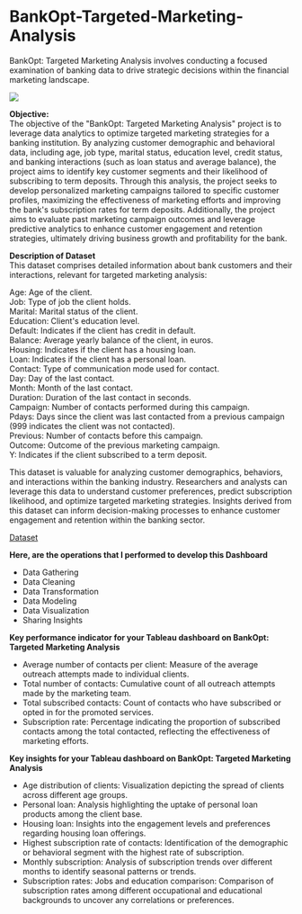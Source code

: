 # BankOpt-Targeted-Marketing-Analysis
BankOpt: Targeted Marketing Analysis involves conducting a focused examination of banking data to drive strategic decisions within the financial marketing landscape.

![](https://img-c.udemycdn.com/course/750x422/4769410_0b05_5.jpg)

**Objective:**<br>
The objective of the "BankOpt: Targeted Marketing Analysis" project is to leverage data analytics to optimize targeted marketing strategies for a banking institution. By analyzing customer demographic and behavioral data, including age, job type, marital status, education level, credit status, and banking interactions (such as loan status and average balance), the project aims to identify key customer segments and their likelihood of subscribing to term deposits. Through this analysis, the project seeks to develop personalized marketing campaigns tailored to specific customer profiles, maximizing the effectiveness of marketing efforts and improving the bank's subscription rates for term deposits. Additionally, the project aims to evaluate past marketing campaign outcomes and leverage predictive analytics to enhance customer engagement and retention strategies, ultimately driving business growth and profitability for the bank.

**Description of Dataset**<br>
This dataset comprises detailed information about bank customers and their interactions, relevant for targeted marketing analysis:

Age: Age of the client.<br>
Job: Type of job the client holds.<br>
Marital: Marital status of the client.<br>
Education: Client's education level.<br>
Default: Indicates if the client has credit in default.<br>
Balance: Average yearly balance of the client, in euros.<br>
Housing: Indicates if the client has a housing loan.<br>
Loan: Indicates if the client has a personal loan.<br>
Contact: Type of communication mode used for contact.<br>
Day: Day of the last contact.<br>
Month: Month of the last contact.<br>
Duration: Duration of the last contact in seconds.<br>
Campaign: Number of contacts performed during this campaign.<br>
Pdays: Days since the client was last contacted from a previous campaign (999 indicates the client was not contacted).<br>
Previous: Number of contacts before this campaign.<br>
Outcome: Outcome of the previous marketing campaign.<br>
Y: Indicates if the client subscribed to a term deposit.<br>

This dataset is valuable for analyzing customer demographics, behaviors, and interactions within the banking industry. Researchers and analysts can leverage this data to understand customer preferences, predict subscription likelihood, and optimize targeted marketing strategies. Insights derived from this dataset can inform decision-making processes to enhance customer engagement and retention within the banking sector.

[Dataset](https://archive.ics.uci.edu/dataset/222/bank+marketing)

**Here, are the operations that I performed to develop this Dashboard**
- Data Gathering
- Data Cleaning
- Data Transformation
- Data Modeling
- Data Visualization
- Sharing Insights

**Key performance indicator for your Tableau dashboard on BankOpt: Targeted Marketing Analysis**
- Average number of contacts per client: Measure of the average outreach attempts made to individual clients.
- Total number of contacts: Cumulative count of all outreach attempts made by the marketing team.
- Total subscribed contacts: Count of contacts who have subscribed or opted in for the promoted services.
- Subscription rate: Percentage indicating the proportion of subscribed contacts among the total contacted, reflecting the effectiveness of marketing efforts.

**Key insights for your Tableau dashboard on BankOpt: Targeted Marketing Analysis**
- Age distribution of clients: Visualization depicting the spread of clients across different age groups.
- Personal loan: Analysis highlighting the uptake of personal loan products among the client base.
- Housing loan: Insights into the engagement levels and preferences regarding housing loan offerings.
- Highest subscription rate of contacts: Identification of the demographic or behavioral segment with the highest rate of subscription.
- Monthly subscription: Analysis of subscription trends over different months to identify seasonal patterns or trends.
- Subscription rates: Jobs and education comparison: Comparison of subscription rates among different occupational and educational backgrounds to uncover any correlations or preferences.
